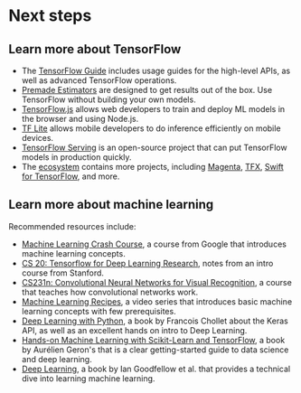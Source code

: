 # Next steps

## Learn more about TensorFlow

* The [TensorFlow Guide](../guide) includes usage guides for the
  high-level APIs, as well as advanced TensorFlow operations.
* [Premade Estimators](../guide/premade_estimators) are designed to
  get results out of the box. Use TensorFlow without building your own models.
* [TensorFlow.js](https://js.tensorflow.org/) allows web developers to train and
  deploy ML models in the browser and using Node.js.
* [TF Lite](../lite) allows mobile developers to do inference efficiently
  on mobile devices.
* [TensorFlow Serving](../serving) is an open-source project that can put
  TensorFlow models in production quickly.
* The [ecosystem](../ecosystem) contains more projects, including
  [Magenta](https://magenta.tensorflow.org/), [TFX](../tfx),
  [Swift for TensorFlow](https://github.com/tensorflow/swift), and more.

## Learn more about machine learning

Recommended resources include:

* [Machine Learning Crash Course](https://developers.google.com/machine-learning/crash-course/),
  a course from Google that introduces machine learning concepts.
* [CS 20: Tensorflow for Deep Learning Research](http://web.stanford.edu/class/cs20si/),
  notes from an intro course from Stanford.
* [CS231n: Convolutional Neural Networks for Visual Recognition](http://cs231n.stanford.edu/),
  a course that teaches how convolutional networks work.
* [Machine Learning Recipes](https://www.youtube.com/watch?v=cKxRvEZd3Mw&list=PLOU2XLYxmsIIuiBfYad6rFYQU_jL2ryal),
  a video series that introduces basic machine learning concepts with few prerequisites.
* [Deep Learning with Python](https://www.manning.com/books/deep-learning-with-python),
  a book by Francois Chollet about the Keras API, as well as an excellent hands on intro to Deep Learning.
* [Hands-on Machine Learning with Scikit-Learn and TensorFlow](https://github.com/ageron/handson-ml),
  a book by Aurélien Geron's that is a clear getting-started guide to data science and deep learning.
* [Deep Learning](https://www.deeplearningbook.org/), a book by Ian Goodfellow et al.
  that provides a technical dive into learning machine learning.
